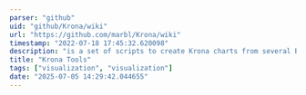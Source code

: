 ```yaml
---
parser: "github"
uid: "github/Krona/wiki"
url: "https://github.com/marbl/Krona/wiki"
timestamp: "2022-07-18 17:45:32.620098"
description: "is a set of scripts to create Krona charts from several Bioinformatics tools as well as from text and XML files."
title: "Krona Tools"
tags: ["visualization", "visualization"]
date: "2025-07-05 14:29:42.044655"
---
```

